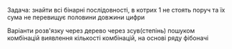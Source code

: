 Задача: знайти всі бінарні послідовності,  в котрих 1 не стоять поруч та їх  сума не перевищує половини довжини цифри

Варіанти розв'язку
    через дерево
    через зсув(степінь)
    пошуком комбінацій
    виявлення кількості комбінацій, на основі ряду фібоначі